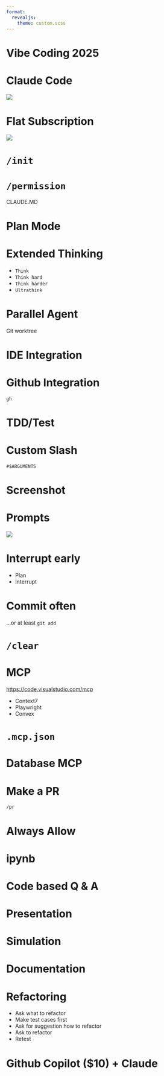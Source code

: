 ```yaml
---
format:
  revealjs:
    theme: custom.scss
---
```


# Vibe Coding 2025

# Claude Code

![](./assets/claude-code-cursor.png)

# Flat Subscription

![](./assets/pricing.png)

# `/init`

# `/permission`

CLAUDE.MD

# Plan Mode

# Extended Thinking

- `Think`
- `Think hard`
- `Think harder`
- `Ultrathink`

# Parallel Agent

Git worktree

# IDE Integration

# Github Integration

`gh`

# TDD/Test

# Custom Slash

`#$ARGUMENTS`

# Screenshot

# Prompts

![](./assets/poor-vs-good-prompt.png)

# Interrupt early

- Plan
- Interrupt

# Commit often

...or at least `git add`

# `/clear`

# MCP

https://code.visualstudio.com/mcp

- Context7
- Playwright
- Convex

# `.mcp.json`

# Database MCP

# Make a PR

`/pr`

# Always Allow

# ipynb

# Code based Q & A

# Presentation

# Simulation

# Documentation

# Refactoring

- Ask what to refactor
- Make test cases first
- Ask for suggestion how to refactor
- Ask to refactor
- Retest

# Github Copilot ($10) + Claude
